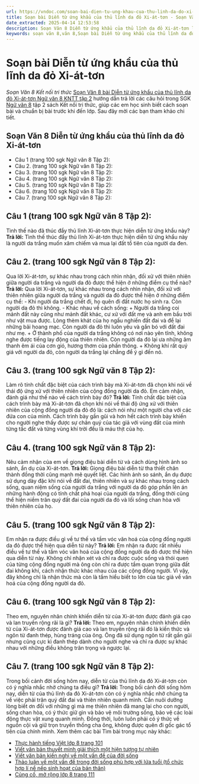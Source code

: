 ```yaml
---
url: https://vndoc.com/soan-bai-dien-tu-ung-khau-cua-thu-linh-da-do-xi-at-ton-317657
title: Soạn bài Diễn từ ứng khẩu của thủ lĩnh da đỏ Xi-át-tơn - Soạn Văn 8 Kết nối tri thức - VnDoc.com
date_extracted: 2025-04-14 12:53:58
description: Soạn Văn 8 Diễn từ ứng khẩu của thủ lĩnh da đỏ Xi-át-tơn là bài soạn bài mẫu thuộc chương trình Ngữ văn lớp 8 KNTT học kì 2. Mời các bạn cùng tham khảo bài soạn để chuẩn bị cho bài học sắp tới của mình.
keywords: soạn văn 8,văn 8,Soạn bài Diễn từ ứng khẩu của thủ lĩnh da đỏ Xi-át-tơn,ngữ văn 8,soan van 8,soạn văn lớp 8,giải văn 8,soạn văn 8 tập 2,soạn văn 8 Diễn từ ứng khẩu của thủ lĩnh da đỏ Xi-át-tơn,soạn văn 8 kết nối tri thức,văn 8 kntt,ngữ văn 8 kết nối tri thức,Diễn từ ứng khẩu của thủ lĩnh da đỏ Xi-át-tơn,soạn văn 8 kntt,văn 8 kết nối tri thức
---
```


# Soạn bài Diễn từ ứng khẩu của thủ lĩnh da đỏ Xi-át-tơn
 _Soạn Văn 8 Kết nối tri thức_
[Soạn Văn 8 bài Diễn từ ứng khẩu của thủ lĩnh da đỏ Xi-át-tơn Ngữ văn 8 KNTT tập 2](<https://vndoc.com/soan-bai-dien-tu-ung-khau-cua-thu-linh-da-do-xi-at-ton-317657>) hướng dẫn trả lời các câu hỏi trong SGK [Ngữ văn 8](<https://vndoc.com/ngu-van-8-ket-noi-tri-thuc>) tập 2  sách Kết nối tri thức, giúp các em học sinh biết cách soạn bài và chuẩn bị bài trước khi đến lớp. Sau đây mời các bạn tham khảo chi tiết.
## Soạn Văn 8 Diễn từ ứng khẩu của thủ lĩnh da đỏ Xi-át-tơn
  * Câu 1 \(trang 100 sgk Ngữ văn 8 Tập 2\): 
  * Câu 2. \(trang 100 sgk Ngữ văn 8 Tập 2\): 
  * Câu 3. \(trang 100 sgk Ngữ văn 8 Tập 2\): 
  * Câu 4. \(trang 100 sgk Ngữ văn 8 Tập 2\): 
  * Câu 5. \(trang 100 sgk Ngữ văn 8 Tập 2\): 
  * Câu 6. \(trang 100 sgk Ngữ văn 8 Tập 2\): 
  * Câu 7. \(trang 100 sgk Ngữ văn 8 Tập 2\): 

## **Câu 1 \(trang 100 sgk Ngữ văn 8 Tập 2\):**
Tình thế nào đã thúc đẩy thủ lĩnh Xi-át-tơn thực hiện diễn từ ứng khẩu này?
**Trả lời:**
Tình thế thúc đẩy thủ lĩnh Xi-át-tơn thực hiện diễn từ ứng khẩu này là người da trắng muốn xâm chiếm và mua lại đất tổ tiên của người da đen.
## **Câu 2. \(trang 100 sgk Ngữ văn 8 Tập 2\):**
Qua lời Xi-át-tơn, sự khác nhau trong cách nhìn nhận, đối xử với thiên nhiên giữa người da trắng và người da đỏ được thể hiện ở những điểm cụ thể nào?
**Trả lời:**
Qua lời Xi-át-tơn, sự khác nhau trong cách nhìn nhận, đối xử với thiên nhiên giữa người da trắng và người da đỏ được thể hiện ở những điểm cụ thể:
\- Khi người da trắng chết đi, họ quên đi đất nước họ sinh ra. Còn người da đỏ thì không.
\- Khác nhau về cách sống:
\+ Người da trắng coi mảnh đất này cũng như mảnh đất khác, cư xử với đất mẹ và anh em bầu trời như vật mua được. Lòng thèm khát của họ ngấu nghiến đất đai và để lại những bãi hoang mạc. Còn người da đỏ thì luôn yêu và gắn bó với đất đai như mẹ.
\+ Ở thành phố của người da trắng không có nơi nào yên tĩnh, không nghe được tiếng lay động của thiên nhiên. Còn người da đỏ lại ưa những âm thanh êm ái của cơn gió, hương thơm của phấn thông.
\+ Không khí rất quý giá với người da đỏ, còn người da trắng lại chẳng để ý gì đến nó.
## **Câu 3. \(trang 100 sgk Ngữ văn 8 Tập 2\):**
Làm rõ tính chất đặc biệt của cách trình bày mà Xi-át-tơn đã chọn khi nói về thái độ ứng xử với thiên nhiên của cộng đồng người da đỏ. Em cảm nhận, đánh giá như thế nào về cách trình bày đó?
**Trả lời:**
Tính chất đặc biệt của cách trình bày mà Xi-át-tơn đã chọn khi nói về thái độ ứng xử với thiên nhiên của cộng đồng người da đỏ đó là: cách nói như một người cha với các đứa con của mình. Cách trình bày gần gũi và hơn hết cách trình bày khiến cho người nghe thấy được sự chân quý của tác giả với vùng đất của mình từng tấc đất và từng vùng khí trời đều là máu thịt của họ.
## **Câu 4. \(trang 100 sgk Ngữ văn 8 Tập 2\):**
Nêu cảm nhận của em về giọng điệu bài diễn từ và cách dùng hình ảnh so sánh, ẩn dụ của Xi-át-tơn.
**Trả lời:**
Giọng điệu bài diễn từ tha thiết chân thành đồng thời cũng mạnh mẽ quyết liệt. Các hình ảnh so sánh, ẩn dụ được sử dụng dày đặc khi nói về đất đai, thiên nhiên và sự khác nhau trong cách sống, quan niệm sống của người da trắng với người da đỏ góp phần lên án những hành động có tính chất phá hoại của người da trắng, đồng thời cũng thể hiện niềm trân quý đất đai của người da đỏ và lối sống chan hòa với thiên nhiên của họ.
## **Câu 5. \(trang 100 sgk Ngữ văn 8 Tập 2\):**
Em nhận ra được điều gì về tư thế và tầm vóc văn hoá của cộng đồng người da đỏ được thể hiện qua diễn từ này?
**Trả lời:**
Em nhận ra được rất nhiều điều về tư thế và tầm vóc văn hoá của cộng đồng người da đỏ được thể hiện qua diễn từ này. Không chỉ nhận xét và chỉ ra được cuộc sống và thói quen của từng cộng đồng người mà ông còn chỉ ra được tầm quan trọng giữa đất đai không khí, cách nhận thức khác nhau của các cộng đồng người. Vì vậy, đây không chỉ là nhận thức mà còn là tầm hiểu biết to lớn của tác giả về văn hoá của cộng đồng người da đỏ.
## **Câu 6. \(trang 100 sgk Ngữ văn 8 Tập 2\):**
Theo em, nguyên nhân chính khiến diễn từ của Xi-át-tơn được đánh giá cao và lan truyền rộng rãi là gì?
**Trả lời:**
Theo em, nguyên nhân chính khiến diễn từ của Xi-át-tơn được đánh giá cao và lan truyền rộng rãi đó là kiến thức và ngôn từ đanh thép, hùng tráng của ông. Ông đã sử dụng ngôn từ rất gần gũi nhưng cũng cực kì đanh thép dành cho người nghe và chỉ ra được sự khác nhau với những điều không trân trọng và ngược lại.
## **Câu 7. \(trang 100 sgk Ngữ văn 8 Tập 2\):**
Trong bối cảnh đời sống hôm nay, diễn từ của thủ lĩnh da đỏ Xi-át-tơn còn có ý nghĩa nhắc nhở chúng ta điều gì?
**Trả lời:**
Trong bối cảnh đời sống hôm nay, diễn từ của thủ lĩnh da đỏ Xi-át-tơn còn có ý nghĩa nhắc nhở chúng ta về việc phải trân quý đất đai và thiên nhiên quanh mình. Cần nuôi dưỡng lòng biết ơn đối với những gì mà mẹ thiên nhiên đã mang lại cho con người, sống chan hòa, có ý thức giữ gìn và bảo vệ môi trường sống, bảo vệ các loài động thực vật xung quanh mình. Đồng thời, luôn luôn phải có ý thức về nguồn cội và giữ trọn truyền thống cha ông, không được quên đi gốc gác tổ tiên của chính mình.
Xem thêm các bài Tìm bài trong mục này khác:
  * [Thực hành tiếng Việt lớp 8 trang 101](</soan-bai-thuc-hanh-tieng-viet-lop-8-trang-101-tap-2-ket-noi-tri-thuc-317673>)
  * [Viết văn bản thuyết minh giải thích một hiện tượng tự nhiên](</soan-bai-viet-van-ban-thuyet-minh-giai-thich-mot-hien-tuong-tu-nhien-ket-noi-tri-thuc-tap-2-317677>)
  * [Viết văn bản kiến nghị về một vấn đề của đời sống](</soan-bai-viet-van-ban-kien-nghi-ve-mot-van-de-cua-doi-song-ket-noi-tri-thuc-tap-2-317683>)
  * [Thảo luận về một vấn đề trong đời sống phù hợp với lứa tuổi \(tổ chức hợp lí nề nếp sinh hoạt của bản thân\)](</soan-bai-thao-luan-ve-mot-van-de-trong-doi-song-phu-hop-voi-lua-tuoi-to-chuc-hop-li-ne-nep-sinh-hoat-cua-ban-than-317685>)
  * [Củng cố, mở rộng lớp 8 trang 111 ](</soan-bai-cung-co-mo-rong-lop-8-trang-111-tap-2-ket-noi-tri-thuc-317754>)

